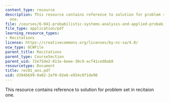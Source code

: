 ```yaml
---
content_type: resource
description: This resource contains reference to solution for problem set in recitaion
  one.
file: /courses/6-041-probabilistic-systems-analysis-and-applied-probability-spring-2006/d384b6999a022ef002e6e954c8f1de90_rec01_ans.pdf
file_type: application/pdf
learning_resource_types:
- Recitations
license: https://creativecommons.org/licenses/by-nc-sa/4.0/
ocw_type: OCWFile
parent_title: Recitations
parent_type: CourseSection
parent_uid: 72e75de2-011e-beee-30c9-acf41ced8ab8
resourcetype: Document
title: rec01_ans.pdf
uid: d384b699-9a02-2ef0-02e6-e954c8f1de90
---
```

This resource contains reference to solution for problem set in recitaion one.